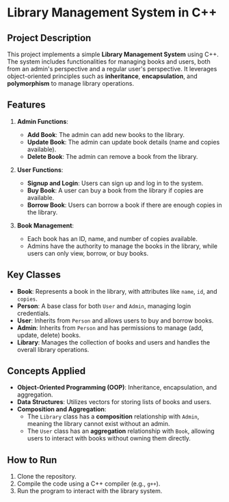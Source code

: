 # Library Management System in C++

## Project Description
This project implements a simple **Library Management System** using C++. The system includes functionalities for managing books and users, both from an admin's perspective and a regular user's perspective. It leverages object-oriented principles such as **inheritance**, **encapsulation**, and **polymorphism** to manage library operations.

## Features

1. **Admin Functions**:
   - **Add Book**: The admin can add new books to the library.
   - **Update Book**: The admin can update book details (name and copies available).
   - **Delete Book**: The admin can remove a book from the library.

2. **User Functions**:
   - **Signup and Login**: Users can sign up and log in to the system.
   - **Buy Book**: A user can buy a book from the library if copies are available.
   - **Borrow Book**: Users can borrow a book if there are enough copies in the library.

3. **Book Management**:
   - Each book has an ID, name, and number of copies available.
   - Admins have the authority to manage the books in the library, while users can only view, borrow, or buy books.

## Key Classes

- **Book**: Represents a book in the library, with attributes like `name`, `id`, and `copies`.
- **Person**: A base class for both `User` and `Admin`, managing login credentials.
- **User**: Inherits from `Person` and allows users to buy and borrow books.
- **Admin**: Inherits from `Person` and has permissions to manage (add, update, delete) books.
- **Library**: Manages the collection of books and users and handles the overall library operations.

## Concepts Applied

- **Object-Oriented Programming (OOP)**: Inheritance, encapsulation, and aggregation.
- **Data Structures**: Utilizes vectors for storing lists of books and users.
- **Composition and Aggregation**:
  - The `Library` class has a **composition** relationship with `Admin`, meaning the library cannot exist without an admin.
  - The `User` class has an **aggregation** relationship with `Book`, allowing users to interact with books without owning them directly.

## How to Run

1. Clone the repository.
2. Compile the code using a C++ compiler (e.g., `g++`).
3. Run the program to interact with the library system.

